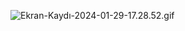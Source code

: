 ![Ekran-Kaydı-2024-01-29-17.28.52.gif](..%2F..%2F..%2FDownloads%2FEkran-Kayd%C4%B1-2024-01-29-17.28.52.gif)